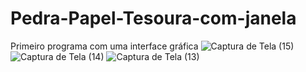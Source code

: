 # Pedra-Papel-Tesoura-com-janela
Primeiro programa com uma interface gráfica
![Captura de Tela (15)](https://github.com/user-attachments/assets/1763bf36-c99f-4d45-9441-8beef4d27b40)
![Captura de Tela (14)](https://github.com/user-attachments/assets/a52d6f3f-4aa8-45ef-a045-6f0c731386a1)
![Captura de Tela (13)](https://github.com/user-attachments/assets/4e77be64-c70a-4266-b9e5-4d09af6faed3)
